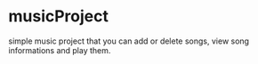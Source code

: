 # musicProject
simple music project that you can add or delete songs, view song informations and play them.
